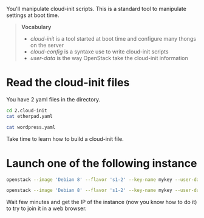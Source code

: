 You'll manipulate cloud-init scripts. This is a standard tool to manipulate settings at boot time.

> **Vocabulary**
>
> * *cloud-init* is a tool started at boot time and configure many thongs on the server
> * *cloud-config* is a syntaxe use to write cloud-init scripts
> * *user-data* is the way OpenStack take the cloud-init information

# Read the cloud-init files

You have 2 yaml files in the directory.
```bash
cd 2.cloud-init
cat etherpad.yaml
```
```bash
cat wordpress.yaml
```

Take time to learn how to build a cloud-init file.

# Launch one of the following instance

```bash
openstack --image 'Debian 8' --flavor 's1-2' --key-name mykey --user-data wordpress.yaml wordpress
```
```bash
openstack --image 'Debian 8' --flavor 's1-2' --key-name mykey --user-data etherpad.yaml etherpad
```

Wait few minutes and get the IP of the instance (now you know how to do it) to try to join it in a web browser.

